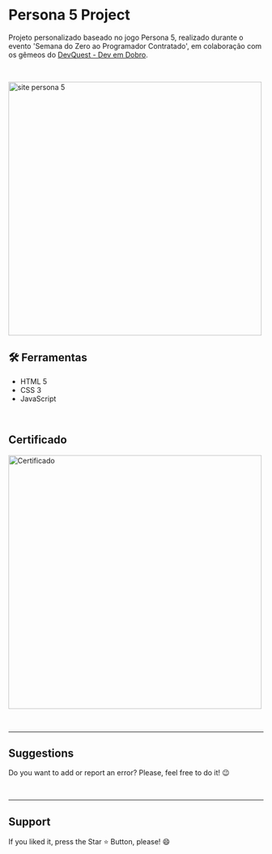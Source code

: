 # Persona 5 Project

Projeto personalizado baseado no jogo Persona 5, realizado durante o evento 'Semana do Zero ao Programador Contratado', em colaboração com os gêmeos do [DevQuest - Dev em Dobro](https://github.com/devemdobro).

<br>

<p> <img height="500em" src="" alt="site persona 5"> </p>

<h2> 🛠️ Ferramentas </h2>

* HTML 5
* CSS 3
* JavaScript

<br>

<h2>Certificado</h2>

<p> <img height="500em" src="" alt="Certificado"> </p>


<br>
<hr>
<h2> Suggestions </h2>
<p> Do you want to add or report an error? Please, feel free to do it! 😉 </p>

<br>
<hr>
<h2> Support </h2>
<p> If you liked it, press the Star ⭐ Button, please! 😄 </p>

